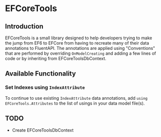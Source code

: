 # EFCoreTools

## Introduction

EFCoreTools is a small library designed to help developers trying to make the jump from EF6 to EFCore from having to recreate many of their data annotations to FluentAPI. The annotations are applied using "Conventions" that are performed by overriding `OnModelCreating` and adding a few lines of code or by inheriting from EFCoreToolsDbContext.

## Available Functionality

### Set Indexes using `IndexAttribute`

To continue to use existing `IndexAttribute` data annotations, add `using EFCoreTools.Attributes` to the list of usings in your data model file(s). 

## TODO

- Create EFCoreToolsDbContext